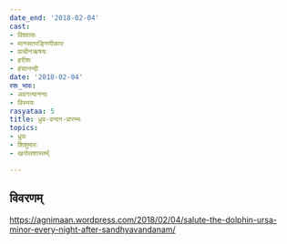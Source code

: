```yaml
---
date_end: '2018-02-04'
cast:
- विश्वासः
- मानसतरङ्गिणीकारः
- प्राचीनऋषयः
- हरीशः
- हंसानन्दी
date: '2018-02-04'
रसः_भावः:
- अवगत्यानन्दः
- विस्मयः
rasyataa: 5
title: ध्रुव-वन्दन-प्रारम्भः
topics:
- ध्रुवः
- शिशुमारः
- खगोलशास्तर्म्

---
```


## विवरणम्
https://agnimaan.wordpress.com/2018/02/04/salute-the-dolphin-ursa-minor-every-night-after-sandhyavandanam/

